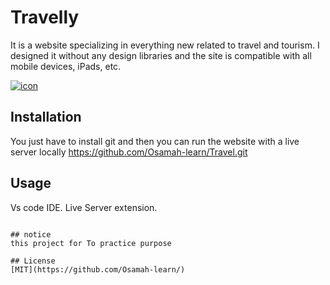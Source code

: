 # Travelly
It is a website specializing in everything new related to travel and tourism. I designed it without any design libraries and the site is compatible with all mobile devices, iPads, etc.

<a href="https://ibb.co/9TGQWH8"><img src="https://i.ibb.co/1qbFTGv/icon.jpg" alt="icon" border="0"></a>

## Installation

You just have to install git and then you can run the website with a live server locally 
https://github.com/Osamah-learn/Travel.git



## Usage

Vs code IDE.
Live Server extension.


```

## notice
this project for To practice purpose

## License
[MIT](https://github.com/Osamah-learn/)
